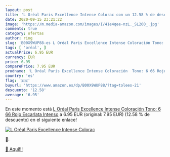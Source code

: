 ```yaml
---
layout: post
title: 'L Oréal Paris Excellence Intense Colorac con un 12.58 % de descuento'
date: 2020-09-15 23:21:22
image: 'https://m.media-amazon.com/images/I/41e4qee-nzL._SL200_.jpg'
comments: true
category: ofertas
author: ring
slug: 'B00X9WUP88-es L Oréal Paris Excellence Intense Coloración Tono: 6 66...'
tags: [ 'oréal', ]
actualPrice: 6.95 EUR
currency: EUR
price: 6.95
comparePrice: 7.95 EUR
prodname: 'L Oréal Paris Excellence Intense Coloración  Tono: 6 66 Rojo Escarlata Intenso'
country: 'es'
flag: '🇪🇸'
buyurl: 'https://www.amazon.es/dp/B00X9WUP88/?tag=tolees-21'
descuento: '12.58'
average: '6.95'
---
```


En este momento está [L Oréal Paris Excellence Intense Coloración  Tono: 6 66 Rojo Escarlata Intenso](https://www.amazon.es/dp/B00X9WUP88/?tag=tolees-21) a 6.95 EUR (original: 7.95 EUR) (12.58 %  de descuento) en el siguiente enlace!

[![L Oréal Paris Excellence Intense Colorac](https://m.media-amazon.com/images/I/41e4qee-nzL._SL200_.jpg)](https://www.amazon.es/dp/B00X9WUP88/?tag=tolees-21)

🔎:


[🛒 Aquí!!!](https://www.amazon.es/dp/B00X9WUP88/?tag=tolees-21)
